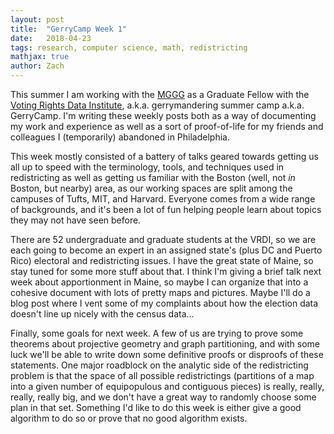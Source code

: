 ```yaml
---
layout: post
title:  "GerryCamp Week 1"
date:   2018-04-23
tags: research, computer science, math, redistricting
mathjax: true
author: Zach
---
```


This summer I am working with the [MGGG](sites.tufts.edu/mggg) as a Graduate Fellow with the [Voting Rights Data Institute](gerrydata.org), a.k.a. gerrymandering summer camp a.k.a. GerryCamp.  I'm writing these weekly posts both as a way of documenting my work and experience as well as a sort of proof-of-life for my friends and colleagues I (temporarily) abandoned in Philadelphia.

This week mostly consisted of a battery of talks geared towards getting us all up to speed with the terminology, tools, and techniques used in redistricting as well as getting us familiar with the Boston (well, not *in* Boston, but nearby) area, as our working spaces are split among the campuses of Tufts, MIT, and Harvard.  Everyone comes from a wide range of backgrounds, and it's been a lot of fun helping people learn about topics they may not have seen before.

There are 52 undergraduate and graduate students at the VRDI, so we are each going to become an expert in an assigned state's (plus DC and Puerto Rico) electoral and redistricting issues.  I have the great state of Maine, so stay tuned for some more stuff about that.  I think I'm giving a brief talk next week about apportionment in Maine, so maybe I can organize that into a cohesive document with lots of pretty maps and pictures.  Maybe I'll do a blog post where I vent some of my complaints about how the election data doesn't line up nicely with the census data...

Finally, some goals for next week.  A few of us are trying to prove some theorems about projective geometry and graph partitioning, and with some luck we'll be able to write down some definitive proofs or disproofs of these statements.  One major roadblock on the analytic side of the redistricting problem is that the space of all possible redistrictings (partitions of a map into a given number of equipopulous and contiguous pieces) is really, really, really, really big, and we don't have a great way to randomly choose some plan in that set.  Something I'd like to do this week is either give a good algorithm to do so or prove that no good algorithm exists.

